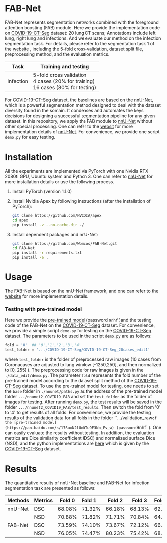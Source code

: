 # FAB-Net

FAB-Net represents segmentation networks combined with the foreground attention boosting (FAB) module. Here we provide the implementation code on [COVID-19-CT-Seg](https://gitee.com/junma11/COVID-19-CT-Seg-Benchmark#segmentation-task-2-learning-to-segment-covid-19-ct-scans-from-non-covid-19-ct-scans) dataset: 20 lung CT scans; Annotations include left lung, right lung and infections. And we evaluate our method on the infection segmentation task. For details, please refer to the segmentation task 1 of the [website](https://gitee.com/junma11/COVID-19-CT-Seg-Benchmark#segmentation-task-2-learning-to-segment-covid-19-ct-scans-from-non-covid-19-ct-scans) , including the 5-fold cross-validation, dataset split file, preprocessing method, and the evaluation metrics.

| Task      | Training and testing                                         |
| --------- | ------------------------------------------------------------ |
| Infection | 5-fold cross validation<br />4 cases (20% for training)<br />16 cases (80% for testing) |

For [COVID-19-CT-Seg](https://gitee.com/junma11/COVID-19-CT-Seg-Benchmark#segmentation-task-2-learning-to-segment-covid-19-ct-scans-from-non-covid-19-ct-scans) dataset, the baselines are based on the [nnU-Net](https://github.com/MIC-DKFZ/nnUNet), which is a powerful segmentation method designed to deal with the dataset diversity found in the somain. It condenses and automates the keys decisions for designing a successful segmentation pipeline for any given dataset. In this repository, we apply the FAB module to [nnU-Net](https://github.com/MIC-DKFZ/nnUNet) without other special processing. One can refer to the [websit](https://github.com/MIC-DKFZ/nnUNet) for more implementation details of [nnU-Net](https://github.com/MIC-DKFZ/nnUNet). For convenience, we  provide one script  `demo.py` for easy testing. 

# Installation

All the experiments are implemented via PyTorch with one Nvidia RTX 2080ti GPU, Ubuntu system and Python 3. One can refer to [nnU-Net](https://github.com/MIC-DKFZ/nnUNet) for more installation details or use the following process.

1. Install PyTorch (version 1.1.0)

2. Install Nvidia Apex by following instructions (after the installation of PyTorch):

   ```sh
   git clone https://github.com/NVIDIA/apex
   cd apex
   pip install -v --no-cache-dir ./
   ```

4. Install dependent packages and nnU-Net:

   ```sh
   git clone https://github.com/Womcos/FAB-Net.git
   cd FAB-Net
   pip install -r requirements.txt
   pip install -e .
   ```

# Usage

The FAB-Net is based on the nnU-Net framework, and one can refer to the [website](https://github.com/MIC-DKFZ/nnUNet) for more implementation details.

### Testing with pre-trained model

Here we provide the  [pre-trained model](https://pan.baidu.com/s/17SuxN2lUoDTu9E3Nb_Fv_w) (password `9nhf` )and the testing code of the FAB-Net on the [COVID-19-CT-Seg](https://gitee.com/junma11/COVID-19-CT-Seg-Benchmark#segmentation-task-2-learning-to-segment-covid-19-ct-scans-from-non-covid-19-ct-scans) dataset. For convenience, we provide a simple script `demo.py` for testing on the [COVID-19-CT-Seg](https://gitee.com/junma11/COVID-19-CT-Seg-Benchmark#segmentation-task-2-learning-to-segment-covid-19-ct-scans-from-non-covid-19-ct-scans) dataset. The parameters to be used in the script `demo.py` are as follows:

```python
fold = '0'  ## '0','1','2','3','4'
test_folder = '.../COVID-19-CT-Seg/COVID-19-CT-Seg_20cases_edit1'
```

where `test_folder` is the folder of preprocessed raw images (10 cases from Coronacases are adjusted to lung window [-1250,250], and then normalized to [0, 255] ). The preprocessing code for raw images is given in the `./data_edit/demo.py`. The parameter `fold` represents the fold number of the pre-trained model according to the dataset split method of the [COVID-19-CT-Seg](https://gitee.com/junma11/COVID-19-CT-Seg-Benchmark#segmentation-task-2-learning-to-segment-covid-19-ct-scans-from-non-covid-19-ct-scans) dataset. To use the pre-trained model for testing, one needs to set the `base` folder in `./nnunet/paths.py` as the address of the pre-trained model folder `.../nnunet2_COVID19_FAB` and set the `test_folder` as the folder of images for testing. After running `demo.py`, the test results will be saved in the folder `.../nnunet2_COVID19_FAB/test_results`. Then switch the fold from '0' to '4' to get results of all folds. For convenience, we provide the testing results of the validation data for all folds in the folder ``.../validation_raw` of the [pre-trained model](https://pan.baidu.com/s/17SuxN2lUoDTu9E3Nb_Fv_w) (password `9nhf` ). One can easily evaluate the results without testing. In addition, the evaluation metrics are Dice similarity coefficient (DSC) and normalized surface Dice (NSD), and the python implementations are [here](http://medicaldecathlon.com/files/Surface_distance_based_measures.ipynb) which is given by the [COVID-19-CT-Seg](https://gitee.com/junma11/COVID-19-CT-Seg-Benchmark#segmentation-task-2-learning-to-segment-covid-19-ct-scans-from-non-covid-19-ct-scans) dataset. 

# Results

The quantitative results of nnU-Net baseline and FAB-Net for infection segmentation task are presented as follows:

| Methods | Metrics | Fold 0 | Fold 1 | Fold 2 | Fold 3 | Fold 4 | Avg        |
| ------- | ------- | ------ | :----- | ------ | ------ | :----- | ---------- |
| nnU-Net | DSC     | 68.08% | 71.32% | 66.18% | 68.13% | 62.67% | 67.28%     |
|         | NSD     | 70.88% | 71.82% | 71.71% | 70.84% | 64.93% | 70.04%     |
| FAB-Net | DSC     | 73.59% | 74.10% | 73.67% | 72.12% | 66.30% | **71.95%** |
|         | NSD     | 76.05% | 74.47% | 80.23% | 75.42% | 68.73% | **74.98%** |







